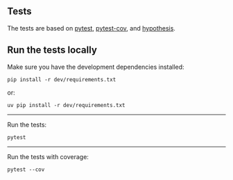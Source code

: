 ## Tests

The tests are based on [pytest], [pytest-cov], and [hypothesis].

  [pytest]: https://docs.pytest.org
  [pytest-cov]: https://pytest-cov.readthedocs.io
  [hypothesis]: https://hypothesis.readthedocs.io

## Run the tests locally

Make sure you have the development dependencies installed:

```
pip install -r dev/requirements.txt
```

or:

```
uv pip install -r dev/requirements.txt
```

---

Run the tests:

```
pytest
```

---

Run the tests with coverage:

```
pytest --cov
```
